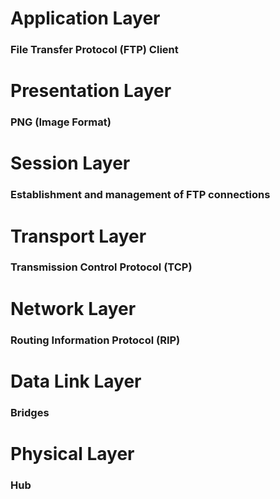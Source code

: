 
# Application Layer
### File Transfer Protocol (FTP) Client

# Presentation Layer
### PNG (Image Format)

# Session Layer
### Establishment and management of FTP connections

# Transport Layer
### Transmission Control Protocol (TCP)

# Network Layer
### Routing Information Protocol (RIP)

# Data Link Layer
### Bridges

# Physical Layer
### Hub